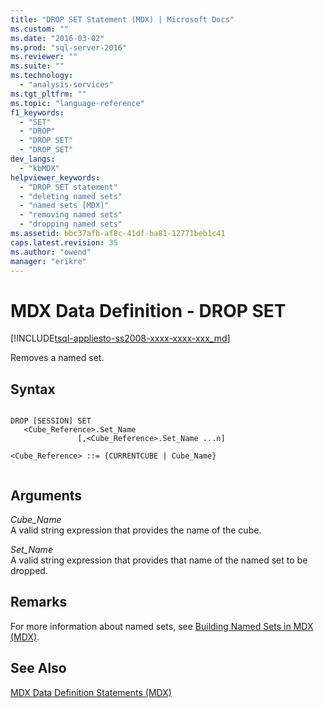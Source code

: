 ```yaml
---
title: "DROP SET Statement (MDX) | Microsoft Docs"
ms.custom: ""
ms.date: "2016-03-02"
ms.prod: "sql-server-2016"
ms.reviewer: ""
ms.suite: ""
ms.technology: 
  - "analysis-services"
ms.tgt_pltfrm: ""
ms.topic: "language-reference"
f1_keywords: 
  - "SET"
  - "DROP"
  - "DROP SET"
  - "DROP_SET"
dev_langs: 
  - "kbMDX"
helpviewer_keywords: 
  - "DROP SET statement"
  - "deleting named sets"
  - "named sets [MDX]"
  - "removing named sets"
  - "dropping named sets"
ms.assetid: bbc37afb-af8c-41df-ba81-12771beb1c41
caps.latest.revision: 35
ms.author: "owend"
manager: "erikre"
---
```

# MDX Data Definition - DROP SET
[!INCLUDE[tsql-appliesto-ss2008-xxxx-xxxx-xxx_md](../database-engine/configure/windows/includes/tsql-appliesto-ss2008-xxxx-xxxx-xxx-md.md)]

  Removes a named set.  
  
## Syntax  
  
```  
  
DROP [SESSION] SET   
   <Cube_Reference>.Set_Name   
               [,<Cube_Reference>.Set_Name ...n]  
  
<Cube_Reference> ::= {CURRENTCUBE | Cube_Name}  
  
```  
  
## Arguments  
 *Cube_Name*  
 A valid string expression that provides the name of the cube.  
  
 *Set_Name*  
 A valid string expression that provides that name of the named set to be dropped.  
  
## Remarks  
 For more information about named sets, see [Building Named Sets in MDX &#40;MDX&#41;](../Topic/Building%20Named%20Sets%20in%20MDX%20\(MDX\).md).  
  
## See Also  
 [MDX Data Definition Statements &#40;MDX&#41;](../mdx/mdx-data-definition-statements-mdx.md)  
  
  